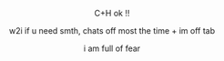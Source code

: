 <p align="center">C+H ok !!
<p align="center">w2i if u need smth, chats off most the time + im off tab
<p align="center">i am full of fear
